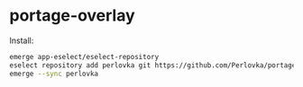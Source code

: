 # portage-overlay

Install:
```bash
emerge app-eselect/eselect-repository
eselect repository add perlovka git https://github.com/Perlovka/portage-overlay.git
emerge --sync perlovka
```
